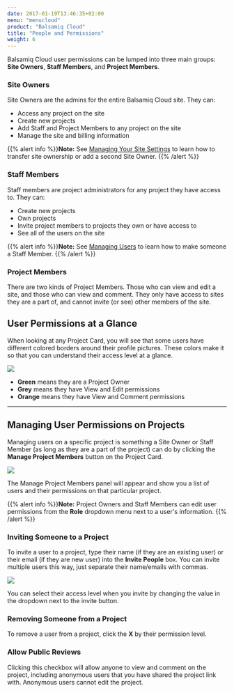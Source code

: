 ```yaml
---
date: 2017-01-19T13:46:35+02:00
menu: "menucloud"
product: "Balsamiq Cloud"
title: "People and Permissions"
weight: 6
---
```


Balsamiq Cloud user permissions can be lumped into three main groups: **Site Owners**, **Staff Members**, and **Project Members**.

### Site Owners
Site Owners are the admins for the entire Balsamiq Cloud site. They can:

- Access any project on the site
- Create new projects
- Add Staff and Project Members to any project on the site
- Manage the site and billing information

{{% alert info %}}**Note:** See [Managing Your Site Settings](../sites/#managing-your-site-settings) to learn how to transfer site ownership or add a second Site Owner. {{% /alert %}}

### Staff Members
Staff members are project administrators for any project they have access to. They can:

- Create new projects
- Own projects
- Invite project members to projects they own or have access to
- See all of the users on the site

{{% alert info %}}**Note:** See [Managing Users](../sites/#managing-users) to learn how to make someone a Staff Member. {{% /alert %}}

### Project Members
There are two kinds of Project Members. Those who can view and edit a site, and those who can view and comment. They only have access to sites they are a part of, and cannot invite (or see) other members of the site.

## User Permissions at a Glance

When looking at any Project Card, you will see that some users have different colored borders around their profile pictures. These colors make it so that you can understand their access level at a glance.

![](//media.balsamiq.com/img/support/docs/cloud/user-glance.png)

- **Green** means they are a Project Owner
- **Grey** means they have View and Edit permissions
- **Orange** means they have View and Comment permissions

---

## Managing User Permissions on Projects

Managing users on a specific project is something a Site Owner or Staff Member (as long as they are a part of the project) can do by clicking the **Manage Project Members** button on the Project Card.

![](//media.balsamiq.com/img/support/docs/cloud/manage-project-members-button.png)

The Manage Project Members panel will appear and show you a list of users and their permissions on that particular project.

{{% alert info %}}**Note:** Project Owners and Staff Members can edit user permissions from the **Role** dropdown menu next to a user's information. {{% /alert %}}

### Inviting Someone to a Project

To invite a user to a project, type their name (if they are an existing user) or their email (if they are new user) into the **Invite People** box. You can invite multiple users this way, just separate their name/emails with commas.

![](//media.balsamiq.com/img/support/docs/cloud/invite-project-member.png)

You can select their access level when you invite by changing the value in the dropdown next to the invite button.

### Removing Someone from a Project

To remove a user from a project, click the **X** by their permission level.

### Allow Public Reviews

Clicking this checkbox will allow anyone to view and comment on the project, including anonymous users that you have shared the project link with. Anonymous users cannot edit the project.
